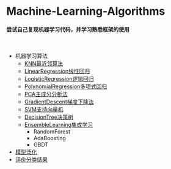 Machine-Learning-Algorithms
=
#### 尝试自己复现机器学习代码，并学习熟悉框架的使用
<br>


* 机器学习算法
    * [KNN最近邻算法](KNN.ipynb)
    * [LinearRegression线性回归](LinearRegression.ipynb)
    * [LogisticRegression逻辑回归](LogisticRegression.ipynb)
    * [PolynomialRegression多项式回归](PolynomialRegression.ipynb)
    * [PCA主成分分析法](PCA.ipynb)
    * [GradientDescent梯度下降法](GradientDescent.ipynb)
    * [SVM支持向量机](SVM.ipynb)
    * [DecisionTree决策树](DecisionTree.ipynb)
    * [EnsembleLearning集成学习](EnsembleLearning.ipynb)
         * RandomForest
         * AdaBoosting
         * GBDT
* [模型泛化](模型泛化.ipynb)
* [评价分类结果](评价分类结果.ipynb)
